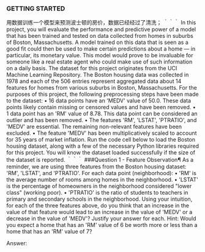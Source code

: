 ### GETTING STARTED
用数据训练一个模型来预测波士顿的房价，数据已经经过了清洗；
｀｀｀
In this project, you will evaluate the performance and predictive power of a model that has been trained and tested on data collected from homes in suburbs of Boston, Massachusetts. A model trained on this data that is seen as a good fit could then be used to make certain predictions about a home — in particular, its monetary value. This model would prove to be invaluable for someone like a real estate agent who could make use of such information on a daily basis.
The dataset for this project originates from the UCI Machine Learning Repository. The Boston housing data was collected in 1978 and each of the 506 entries represent aggregated data about 14 features for homes from various suburbs in Boston, Massachusetts. For the purposes of this project, the following preprocessing steps have been made to the dataset:
	•	16 data points have an 'MEDV' value of 50.0. These data points likely contain missing or censored values and have been removed.
	•	1 data point has an 'RM' value of 8.78. This data point can be considered an outlier and has been removed.
	•	The features 'RM', 'LSTAT', 'PTRATIO', and 'MEDV' are essential. The remaining non-relevant features have been excluded.
	•	The feature 'MEDV' has been multiplicatively scaled to account for 35 years of market inflation.
Run the code cell below to load the Boston housing dataset, along with a few of the necessary Python libraries required for this project. You will know the dataset loaded successfully if the size of the dataset is reported.
｀｀｀
###Question 1 - Feature Observation¶
As a reminder, we are using three features from the Boston housing dataset: 'RM', 'LSTAT', and 'PTRATIO'. For each data point (neighborhood):
	•	'RM' is the average number of rooms among homes in the neighborhood.
	•	'LSTAT' is the percentage of homeowners in the neighborhood considered "lower class" (working poor).
	•	'PTRATIO' is the ratio of students to teachers in primary and secondary schools in the neighborhood.
Using your intuition, for each of the three features above, do you think that an increase in the value of that feature would lead to an increase in the value of 'MEDV' or a decrease in the value of 'MEDV'? Justify your answer for each.
Hint: Would you expect a home that has an 'RM' value of 6 be worth more or less than a home that has an 'RM' value of 7?

Answer:

